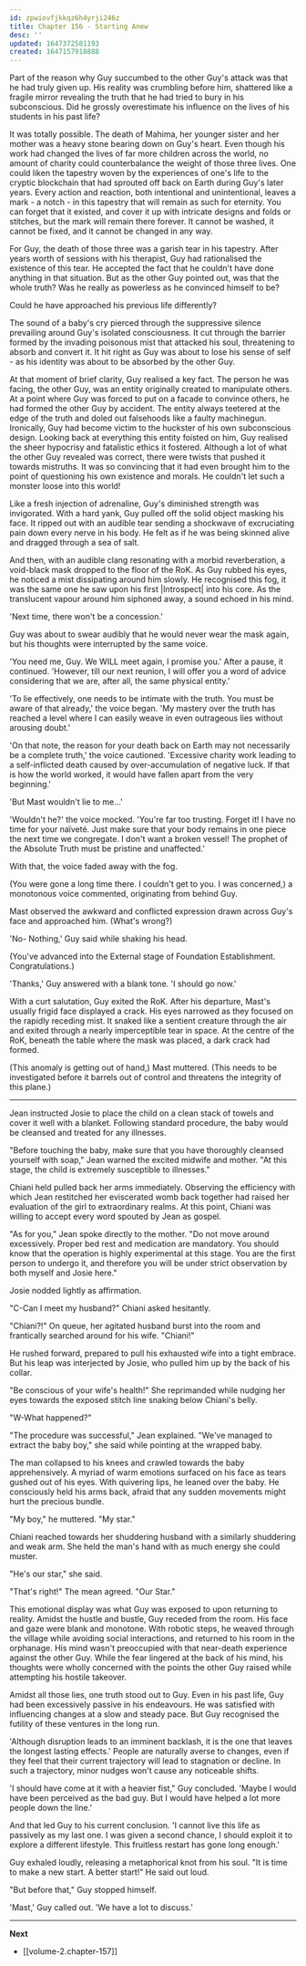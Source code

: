```yaml
---
id: zpwiovfjkkqz6h4yrji246z
title: Chapter 156 - Starting Anew
desc: ''
updated: 1647372581193
created: 1647157918888
---
```


Part of the reason why Guy succumbed to the other Guy's attack was that he had truly given up. His reality was crumbling before him, shattered like a fragile mirror revealing the truth that he had tried to bury in his subconscious. Did he grossly overestimate his influence on the lives of his students in his past life?

It was totally possible. The death of Mahima, her younger sister and her mother was a heavy stone bearing down on Guy's heart. Even though his work had changed the lives of far more children across the world, no amount of charity could counterbalance the weight of those three lives. One could liken the tapestry woven by the experiences of one's life to the cryptic blockchain that had sprouted off back on Earth during Guy's later years. Every action and reaction, both intentional and unintentional, leaves a mark - a notch - in this tapestry that will remain as such for eternity. You can forget that it existed, and cover it up with intricate designs and folds or stitches, but the mark will remain there forever. It cannot be washed, it cannot be fixed, and it cannot be changed in any way.

For Guy, the death of those three was a garish tear in his tapestry. After years worth of sessions with his therapist, Guy had rationalised the existence of this tear. He accepted the fact that he couldn't have done anything in that situation. But as the other Guy pointed out, was that the whole truth? Was he really as powerless as he convinced himself to be?

Could he have approached his previous life differently?

The sound of a baby's cry pierced through the suppressive silence prevailing around Guy's isolated consciousness. It cut through the barrier formed by the invading poisonous mist that attacked his soul, threatening to absorb and convert it. It hit right as Guy was about to lose his sense of self - as his identity was about to be absorbed by the other Guy.

At that moment of brief clarity, Guy realised a key fact. The person he was facing, the other Guy, was an entity originally created to manipulate others. At a point where Guy was forced to put on a facade to convince others, he had formed the other Guy by accident. The entity always teetered at the edge of the truth and doled out falsehoods like a faulty machinegun. Ironically, Guy had become victim to the huckster of his own subconscious design. Looking back at everything this entity foisted on him, Guy realised the sheer hypocrisy and fatalistic ethics it fostered. Although a lot of what the other Guy revealed was correct, there were twists that pushed it towards mistruths. It was so convincing that it had even brought him to the point of questioning his own existence and morals. He couldn't let such a monster loose into this world!

Like a fresh injection of adrenaline, Guy's diminished strength was invigorated. With a hard yank, Guy pulled off the solid object masking his face. It ripped out with an audible tear sending a shockwave of excruciating pain down every nerve in his body. He felt as if he was being skinned alive and dragged through a sea of salt.

And then, with an audible clang resonating with a morbid reverberation, a void-black mask dropped to the floor of the RoK. As Guy rubbed his eyes, he noticed a mist dissipating around him slowly. He recognised this fog, it was the same one he saw upon his first |Introspect| into his core. As the translucent vapour around him siphoned away, a sound echoed in his mind.

'Next time, there won't be a concession.'

Guy was about to swear audibly that he would never wear the mask again, but his thoughts were interrupted by the same voice.

'You need me, Guy. We WILL meet again, I promise you.' After a pause, it continued. 'However, till our next reunion, I will offer you a word of advice considering that we are, after all, the same physical entity.'

'To lie effectively, one needs to be intimate with the truth. You must be aware of that already,' the voice began. 'My mastery over the truth has reached a level where I can easily weave in even outrageous lies without arousing doubt.'

'On that note, the reason for your death back on Earth may not necessarily be a complete truth,' the voice cautioned. 'Excessive charity work leading to a self-inflicted death caused by over-accumulation of negative luck. If that is how the world worked, it would have fallen apart from the very beginning.'

'But Mast wouldn't lie to me...'

'Wouldn't he?' the voice mocked. 'You're far too trusting. Forget it! I have no time for your naïveté. Just make sure that your body remains in one piece the next time we congregate. I don't want a broken vessel! The prophet of the Absolute Truth must be pristine and unaffected.'

With that, the voice faded away with the fog.

(You were gone a long time there. I couldn't get to you. I was concerned,) a monotonous voice commented, originating from behind Guy.

Mast observed the awkward and conflicted expression drawn across Guy's face and approached him. (What's wrong?)

'No- Nothing,' Guy said while shaking his head.

(You've advanced into the External stage of Foundation Establishment. Congratulations.)

'Thanks,' Guy answered with a blank tone. 'I should go now.'

With a curt salutation, Guy exited the RoK. After his departure, Mast's usually frigid face displayed a crack. His eyes narrowed as they focused on the rapidly receding mist. It snaked like a sentient creature through the air and exited through a nearly imperceptible tear in space. At the centre of the RoK, beneath the table where the mask was placed, a dark crack had formed.

(This anomaly is getting out of hand,) Mast muttered. (This needs to be investigated before it barrels out of control and threatens the integrity of this plane.)

____

Jean instructed Josie to place the child on a clean stack of towels and cover it well with a blanket. Following standard procedure, the baby would be cleansed and treated for any illnesses.

"Before touching the baby, make sure that you have thoroughly cleansed yourself with soap," Jean warned the excited midwife and mother. "At this stage, the child is extremely susceptible to illnesses."

Chiani held pulled back her arms immediately. Observing the efficiency with which Jean restitched her eviscerated womb back together had raised her evaluation of the girl to extraordinary realms. At this point, Chiani was willing to accept every word spouted by Jean as gospel.

"As for you," Jean spoke directly to the mother. "Do not move around excessively. Proper bed rest and medication are mandatory. You should know that the operation is highly experimental at this stage. You are the first person to undergo it, and therefore you will be under strict observation by both myself and Josie here."

Josie nodded lightly as affirmation.

"C-Can I meet my husband?" Chiani asked hesitantly.

"Chiani?!" On queue, her agitated husband burst into the room and frantically searched around for his wife. "Chiani!"

He rushed forward, prepared to pull his exhausted wife into a tight embrace. But his leap was interjected by Josie, who pulled him up by the back of his collar.

"Be conscious of your wife's health!" She reprimanded while nudging her eyes towards the exposed stitch line snaking below Chiani's belly.

"W-What happened?"

"The procedure was successful," Jean explained. "We've managed to extract the baby boy," she said while pointing at the wrapped baby.

The man collapsed to his knees and crawled towards the baby apprehensively. A myriad of warm emotions surfaced on his face as tears gushed out of his eyes. With quivering lips, he leaned over the baby. He consciously held his arms back, afraid that any sudden movements might hurt the precious bundle.

"My boy," he muttered. "My star."

Chiani reached towards her shuddering husband with a similarly shuddering and weak arm. She held the man's hand with as much energy she could muster.

"He's our star," she said.

"That's right!" The mean agreed. "Our Star."

This emotional display was what Guy was exposed to upon returning to reality. Amidst the hustle and bustle, Guy receded from the room. His face and gaze were blank and monotone. With robotic steps, he weaved through the village while avoiding social interactions, and returned to his room in the orphanage. His mind wasn't preoccupied with that near-death experience against the other Guy. While the fear lingered at the back of his mind, his thoughts were wholly concerned with the points the other Guy raised while attempting his hostile takeover.

Amidst all those lies, one truth stood out to Guy. Even in his past life, Guy had been excessively passive in his endeavours. He was satisfied with influencing changes at a slow and steady pace. But Guy recognised the futility of these ventures in the long run.

'Although disruption leads to an imminent backlash, it is the one that leaves the longest lasting effects.' People are naturally averse to changes, even if they feel that their current trajectory will lead to stagnation or decline. In such a trajectory, minor nudges won't cause any noticeable shifts.

'I should have come at it with a heavier fist," Guy concluded. 'Maybe I would have been perceived as the bad guy. But I would have helped a lot more people down the line.'

And that led Guy to his current conclusion. 'I cannot live this life as passively as my last one. I was given a second chance, I should exploit it to explore a different lifestyle. This fruitless restart has gone long enough.'

Guy exhaled loudly, releasing a metaphorical knot from his soul. "It is time to make a new start. A better start!" He said out loud.

"But before that," Guy stopped himself.

'Mast,' Guy called out. 'We have a lot to discuss.'

____

**Next**
* [[volume-2.chapter-157]]
